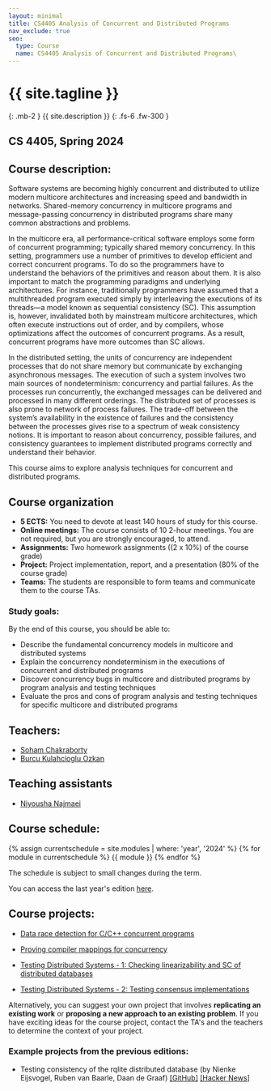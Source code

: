 ```yaml
---
layout: minimal
title: CS4405 Analysis of Concurrent and Distributed Programs
nav_exclude: true
seo:
  type: Course
  name: CS4405 Analysis of Concurrent and Distributed Programs\
---
```


# {{ site.tagline }}
{: .mb-2 }
{{ site.description }}
{: .fs-6 .fw-300 }

## CS 4405, Spring 2024

## Course description:

Software systems are becoming highly concurrent and distributed to utilize modern multicore architectures and increasing speed and bandwidth in networks. Shared-memory concurrency in multicore programs and message-passing concurrency in distributed programs share many common abstractions and problems.

In the multicore era, all performance-critical software employs some form of concurrent programming; typically shared memory concurrency. In this setting,
programmers use a number of primitives to develop efficient and correct concurrent programs. To do so the programmers have to understand the behaviors of the primitives and reason about them. It is also important to match the programming paradigms and underlying architectures. For instance, traditionally programmers have assumed that a multithreaded program executed simply by interleaving the executions of its threads—a model known as sequential consistency (SC). This assumption is, however, invalidated both by mainstream multicore architectures, which often execute instructions out of order, and by compilers, whose optimizations affect the outcomes of concurrent programs. As a result, concurrent programs have more outcomes than SC allows.

In the distributed setting, the units of concurrency are independent processes that do not share memory but communicate by exchanging asynchronous messages. The execution of such a system involves two main sources of nondeterminism: concurrency and partial failures. As the processes run concurrently, the exchanged messages can be delivered and processed in many different orderings. The distributed set of processes is also prone to network of process failures. The trade-off between the system’s availability in the existence of failures and the consistency between the processes gives rise to a spectrum of weak consistency notions. It is important to reason about concurrency, possible failures, and consistency guarantees to implement distributed programs correctly and understand their behavior.

This course aims to explore analysis techniques for concurrent and distributed programs.

## Course organization

* **5 ECTS:** You need to devote at least 140 hours of study for this course.  
* **Online meetings:** The course consists of 10 2-hour meetings. You are not required, but you are strongly encouraged, to attend.
* **Assignments:** Two homework assignments ((2 x 10%) of the course grade)
* **Project:** Project implementation, report, and a presentation (80% of the course grade)
* **Teams:** The students are responsible to form teams and communicate them to the course TAs.
<!-- * **Teaching Assistants:** Teaching assistants will provide you with feedback on your assignments and projects. Do be active in asking questions, but don’t expect them to provide you with solutions. (TODO: Office hours?) -->

### Study goals:

By the end of this course, you should be able to:

* Describe the fundamental concurrency models in multicore and distributed systems  
* Explain the concurrency nondeterminism in the executions of concurrent and distributed programs  
* Discover concurrency bugs in multicore and distributed programs by program analysis and testing techniques  
* Evaluate the pros and cons of program analysis and testing techniques for specific multicore and distributed programs


## Teachers:


- [Soham Chakraborty](https://www.st.ewi.tudelft.nl/sschakraborty/)
- [Burcu Kulahcioglu Ozkan](https://burcuku.github.io/home/)

<!-- {% assign instructors = site.staffers | where: 'role', 'Instructor' %}
{% for staffer in instructors %}
{{ staffer}}
{% endfor %}-->

## Teaching assistants

- [Niyousha Najmaei](mailto:N.Najmaei@student.tudelft.nl)

<!-- {% assign tas = site.staffers | where: 'role', 'TA' %}
{% for staffer in tas %}
{{ staffer }}
{% endfor %} -->

## Course schedule:

{% assign currentschedule = site.modules | where: 'year', '2024' %}
{% for module in currentschedule %}
{{ module }}
{% endfor %}

The schedule is subject to small changes during the term.
 
You can access the last year's edition [here](../2023).
 
## Course projects:
 
- [Data race detection for C/C++ concurrent programs](https://brightspace.tudelft.nl/d2l/le/content/499377/viewContent/3097501/View)

- [Proving compiler mappings for concurrency]()

- [Testing Distributed Systems - 1: Checking linearizability and SC of distributed databases](https://brightspace.tudelft.nl/d2l/le/content/499377/viewContent/2839148/View)

- [Testing Distributed Systems - 2: Testing consensus implementations]()

Alternatively, you can suggest your own project that involves **replicating an existing work** or **proposing a new approach to an existing problem**. If you have exciting ideas for the course project, contact the TA's and the teachers to determine the context of your project. 


### Example projects from the previous editions:

- Testing consistency of the rqlite distributed database (by Nienke Eijsvogel, Ruben van Baarle, Daan de Graaf) [[GitHub]](https://github.com/wildarch/jepsen.rqlite/blob/main/doc/blog.md) [[Hacker News]](https://news.ycombinator.com/item?id=31089363)